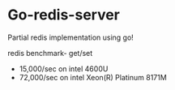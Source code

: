 # Go-redis-server

Partial redis implementation using go! 

redis benchmark- get/set
- 15,000/sec on intel 4600U
- 72,000/sec on intel Xeon(R) Platinum 8171M 
